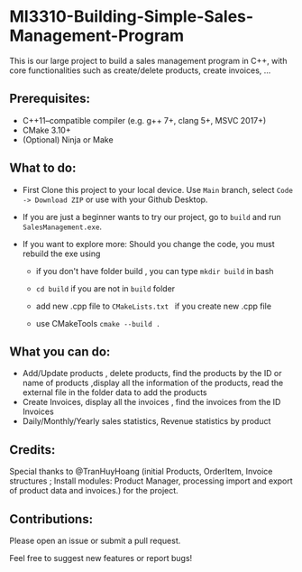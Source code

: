 #  MI3310-Building-Simple-Sales-Management-Program

This is our large project to build a sales management program in C++, with core functionalities such as create/delete products, create invoices, ...

## Prerequisites:

- C++11–compatible compiler (e.g. g++ 7+, clang 5+, MSVC 2017+)
- CMake 3.10+
- (Optional) Ninja or Make 

##  What to do:

 -  First Clone this project to your local device. Use `Main` branch, select `Code -> Download ZIP` or use with your Github Desktop.

 -  If you are just a beginner wants to try our project, go to `build` and run `SalesManagement.exe`.

 -  If you want to explore more: Should you change the code, you must rebuild the exe using
    - if you don't have folder build , you can type `mkdir build` in bash 
	- `cd build` if you are not in `build` folder

	- add new .cpp file to `CMakeLists.txt ` if you create new .cpp file

	- use CMakeTools `cmake --build .` 
	


  

##  What you can do:

- Add/Update products , delete products, find the products by the ID or name of products ,display all the information of the products,  read the external file in the folder data to add the products
- Create Invoices, display all the invoices , find the invoices from the ID Invoices 
- Daily/Monthly/Yearly sales statistics, Revenue statistics by product


  

##  Credits:

Special thanks to @TranHuyHoang (initial Products, OrderItem, Invoice structures ; Install modules: Product Manager, processing import and export of product data and invoices.) for the project.

  

##  Contributions:

Please open an issue or submit a pull request.

Feel free to suggest new features or report bugs!
